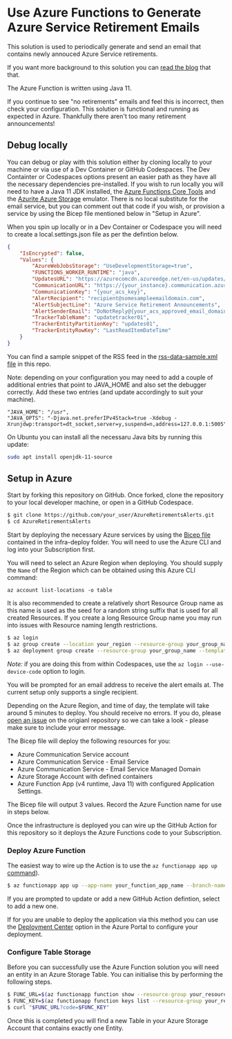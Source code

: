 # Use Azure Functions to Generate Azure Service Retirement Emails

This solution is used to periodically generate and send an email that contains newly annouced Azure Service retirements. 

If you want more background to this solution you can [read the blog](https://blog.siliconvalve.com/2022/11/16/build-your-own-azure-retirements-email-alerts-service-using-java-azure-functions-and-communication-services/) that that. 

The Azure Function is written using Java 11.

If you continue to see "no retirements" emails and feel this is incorrect, then check your configuration. This solution is functional and running as expected in Azure. Thankfully there aren't too many retirement announcements!

## Debug locally

You can debug or play with this solution either by cloning locally to your machine or via use of a Dev Container or GitHub Codespaces. The Dev Containter or Codespaces options present an easier path as they have all the necessary dependencies pre-installed. If you wish to run locally you will need to have a Java 11 JDK installed, the [Azure Functions Core Tools](https://learn.microsoft.com/en-us/azure/azure-functions/functions-run-local) and the [Azurite Azure Storage](https://learn.microsoft.com/azure/storage/common/storage-use-azurite) emulator. There is no local substitute for the email service, but you can comment out that code if you wish, or provision a service by using the Bicep file mentioned below in "Setup in Azure".

When you spin up locally or in a Dev Container or Codespace you will need to create a local.settings.json file as per the defintion below.

```json
{
    "IsEncrypted": false,
    "Values": {
        "AzureWebJobsStorage": "UseDevelopmentStorage=true",
        "FUNCTIONS_WORKER_RUNTIME": "java",
        "UpdatesURL": "https://azurecomcdn.azureedge.net/en-us/updates/feed/?updateType=retirements",
        "CommunicationURL": "https://{your_instance}.communication.azure.com/",
        "CommunicationKey": "{your_acs_key}",
        "AlertRecipient": "recipient@somesampleemaildomain.com",
        "AlertSubjectLine": "Azure Service Retirement Announcements",
        "AlertSenderEmail": "DoNotReply@{your_acs_approved_email_domain}.azurecomm.net",
        "TrackerTableName": "updatetracker01",
        "TrackerEntityPartitionKey": "updates01",
        "TrackerEntityRowKey": "LastReadItemDateTime"
    }
}
```

You can find a sample snippet of the RSS feed in the [rss-data-sample.xml file](rss-data-sample.xml) in this repo.

Note: depending on your configuration you may need to add a couple of additional entries that point to JAVA_HOME and also set the debugger correctly. Add these two entries (and update accordingly to suit your machine).

```
"JAVA_HOME": "/usr",
"JAVA_OPTS": "-Djava.net.preferIPv4Stack=true -Xdebug -Xrunjdwp:transport=dt_socket,server=y,suspend=n,address=127.0.0.1:5005"
```

On Ubuntu you can install all the necessaru Java bits by running this update:

```bash
sudo apt install openjdk-11-source
```

## Setup in Azure

Start by forking this repository on GitHub. Once forked, clone the repository to your local developer machine, or open in a GitHub Codespace.

```bash
$ git clone https://github.com/your_user/AzureRetirementsAlerts.git
$ cd AzureRetirementsAlerts
```

Start by deploying the necessary Azure services by using the [Bicep file](infra-deploy/deploy.bicep) contained in the infra-deploy folder. You will need to use the Azure CLI and log into your Subscription first.

You will need to select an Azure Region when deploying. You should supply the `Name` of the Region which can be obtained using this Azure CLI command:

```
az account list-locations -o table
```

It is also recommended to create a relatively short Resource Group name as this name is used as the seed for a random string suffix that is used for all created Resources. If you create a long Resource Group name you may run into issues with Resource naming length restrictions.

```bash
$ az login
$ az group create --location your_region --resource-group your_group_name
$ az deployment group create --resource-group your_group_name --template-file infra-deploy/deploy.bicep
```

_Note:_ if you are doing this from within Codespaces, use the `az login --use-device-code` option to login.

You will be prompted for an email address to receive the alert emails at. The current setup only supports a single recipient.

Depending on the Azure Region, and time of day, the template will take around 5 minutes to deploy. You should receive no errors. If you do, please [open an issue](https://github.com/sjwaight/AzureRetirementsAlerts/issues) on the origianl repository so we can take a look - please make sure to include your error message.

The Bicep file will deploy the following resources for you:

- Azure Communication Service account
- Azure Communication Service - Email Service
- Azure Communication Service - Email Service Managed Domain
- Azure Storage Account with defined containers
- Azure Function App (v4 runtime, Java 11) with configured Application Settings.

The Bicep file will output 3 values. Record the Azure Function name for use in steps below.

Once the infrastructure is deployed you can wire up the GitHub Action for this repository so it deploys the Azure Functions code to your Subscription.

### Deploy Azure Function

The easiest way to wire up the Action is to use the `az functionapp app up` [command](https://learn.microsoft.com/cli/azure/functionapp/app?view=azure-cli-latest#az-functionapp-app-up)).

```bash
$ az functionapp app up --app-name your_function_app_name --branch-name main --repository  https://github.com/your_user/AzureRetirementsAlerts.git 
```

If you are prompted to update or add a new GitHub Action defintion, select to add a new one.

If for you are unable to deploy the application via this method you can use the [Deployment Center](https://learn.microsoft.com/azure/azure-functions/functions-continuous-deployment) option in the Azure Portal to configure your deployment.

### Configure Table Storage

Before you can successfully use the Azure Function solution you will need an entity in an Azure Storage Table. You can initialise this by performing the following steps.

```bash
$ FUNC_URL=$(az functionapp function show --resource-group your_resource_group --name your_function_app_name --function-name InitialiseTableStorage --function-name InitialiseTableStorage --query invokeUrlTemplate --output tsv)
$ FUNC_KEY=$(az functionapp function keys list --resource-group your_resource_group --name your_function_app_name --function-name InitialiseTableStorage --query default --output tsv)
$ curl "$FUNC_URL?code=$FUNC_KEY"
```

Once this is completed you will find a new Table in your Azure Storage Account that contains exactly one Entity.
